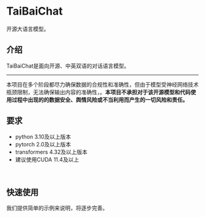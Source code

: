 # TaiBaiChat

开源大语言模型。

## 介绍

TaiBaiChat是面向开源、中英双语的对话语言模型。

-----
本项目在多个阶段都尽力确保数据的合规性和准确性，但由于模型受神经网络技术瓶颈限制，无法确保输出内容的准确性，。**本项目不承担对于该开源模型和代码使用过程中出现的的数据安全、舆情风险或不当利用而产生的一切风险和责任。**

## 要求

* python 3.10及以上版本
* pytorch 2.0及以上版本
* transformers 4.32及以上版本
* 建议使用CUDA 11.4及以上
<br>

## 快速使用

我们提供简单的示例来说明，将逐步完善。